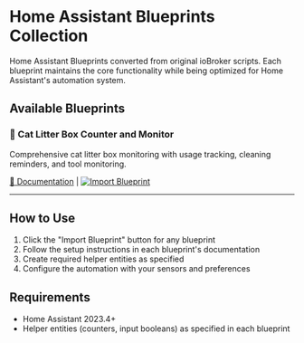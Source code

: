 # Home Assistant Blueprints Collection

Home Assistant Blueprints converted from original ioBroker scripts. Each blueprint maintains the core functionality while being optimized for Home Assistant's automation system.

## Available Blueprints

### 🐾 Cat Litter Box Counter and Monitor
Comprehensive cat litter box monitoring with usage tracking, cleaning reminders, and tool monitoring.

[📖 Documentation](./CatShitCounter/) | [![Import Blueprint](https://my.home-assistant.io/badges/blueprint_import.svg)](https://my.home-assistant.io/redirect/blueprint_import/?blueprint_url=https%3A//raw.githubusercontent.com/n3roGit/HomeAssistant/main/CatShitCounter/CatShitCounter.yaml)

---

## How to Use

1. Click the "Import Blueprint" button for any blueprint
2. Follow the setup instructions in each blueprint's documentation
3. Create required helper entities as specified
4. Configure the automation with your sensors and preferences

## Requirements

- Home Assistant 2023.4+
- Helper entities (counters, input booleans) as specified in each blueprint 